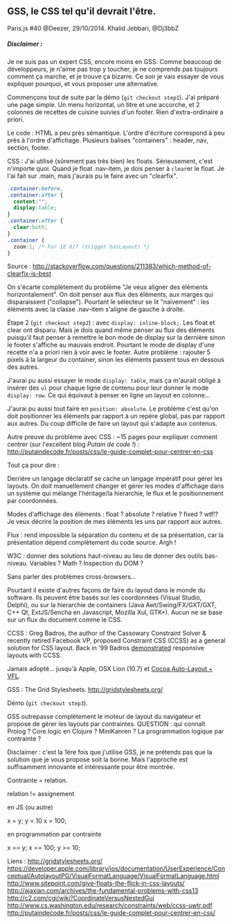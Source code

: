 ## GSS, le CSS tel qu'il devrait l'être.

Paris.js #40 @Deezer, 29/10/2014.
Khalid Jebbari, @Dj3bbZ

##### Disclaimer :

Je ne suis pas un expert CSS, encore moins en GSS. Comme beaucoup de développeurs, je n'aime pas trop y toucher, je ne comprends pas toujours comment ça marche, et je trouve ça bizarre. Ce soir je vais essayer de vous expliquer pourquoi, et vous proposer une alternative.

Commençons tout de suite par la démo (`git checkout step1`). J'ai préparé une page simple. Un menu horizontal, un titre et une accorche, et 2 colonnes de recettes de cuisine suivies d'un footer. Rien d'extra-ordinaire a priori.

Le code : HTML a peu près sémantique. L'ordre d'écriture correspond à peu près à l'ordre d'affichage. Plusieurs balises "containers" : header, nav, section, footer.

CSS : J'ai utilisé (sûrement pas très bien) les floats. Sérieusement, c'est n'importe quoi. Quand je float .nav-item, je dois penser à `clear`er le float. Je l'ai fait sur .main, mais j'aurais pu le faire avec un "clearfix".

``` css
.container:before,
.container:after {
  content:"";
  display:table;
}
.container:after {
  clear:both;
}
.container {
  zoom:1; /* For IE 6/7 (trigger hasLayout) */
}
```

Source : http://stackoverflow.com/questions/211383/which-method-of-clearfix-is-best

On s'écarte complètement du problème "Je veux aligner des éléments horizontalement". On doit penser aux flux des éléments, aux marges qui disparaissent ("collapse"). Pourtant le sélecteur se lit "naïvement" : les éléments avec la classe .nav-item s'aligne de gauche à droite.

Étape 2 (`git checkout step2`) : avec `display: inline-block;`. Les float et clear ont disparu. Mais je dois quand même penser au flux des éléments puisqu'il faut penser à remettre le bon mode de display sur la dernière sinon le footer s'affiche au mauvais endroit. Pourtant le mode de display d'une recette n'a a priori rien à voir avec le footer.
Autre problème : rajouter 5 pixels à la largeur du container, sinon les éléments passent tous en dessous des autres.

J'aurai pu aussi essayer le mode `display: table`, mais ça m'aurait obligé à insérer des `ul` pour chaque ligne de contenu pour leur donner le mode `display: row`. Ce qui équivaut à penser en ligne un layout en colonne...

J'aurai pu aussi tout faire en `position: absolute`. Le problème c'est qu'on doit positionner les éléments par rapport à un repère global, pas par rapport aux autres. Du coup difficile de faire un layout qui s'adapte aux contenus.

Autre preuve du problème avec CSS : ~15 pages pour expliquer comment centrer (sur l'excellent blog *Putain de code !*) : http://putaindecode.fr/posts/css/le-guide-complet-pour-centrer-en-css

Tout ça pour dire :

Derrière un langage déclaratif se cache un langage impératif pour gérer les layouts. On doit manuellement changer et gérer les modes d'affichage dans un système qui mélange l'héritage/la hierarchie, le flux et le positionnement par coordonnées.

Modes d'affichage des éléments : float ? absolute ? relative ? fixed ? wtf!? Je veux décrire la position de mes éléments les uns par rapport aux autres.

Flux : rend impossible la séparation du contenu et de sa présentation, car la présentation dépend complètement du code source. Argh !

W3C : donner des solutions haut-niveau au lieu de donner des outils bas-niveau. Variables ? Math ? Inspection du DOM ?

Sans parler des problèmes cross-browsers...

Pourtant il existe d'autres façons de faire du layout dans le monde du software. Ils peuvent être basés sur les coordonnées (Visual Studio, Delphi), ou sur la hierarchie de containers (Java Awt/Swing/FX/GXT/GXT, C++ Qt, ExtJS/Sencha en Javascript, Mozilla Xul, GTK+). Aucun ne se base sur un flux du document comme le CSS.

CCSS : Greg Badros, the author of the Cassowary Constraint Solver & recently retired Facebook VP, proposed Constraint CSS (CCSS) as a general solution for CSS layout. Back in '99 Badros [demonstrated](http://www.cs.washington.edu/research/constraints/web/ccss-uwtr.pdf) responsive layouts with CCSS.

Jamais adopté... jusqu'à Apple, OSX Lion (10.7) et [Cocoa Auto-Layout + VFL](https://developer.apple.com/library/ios/documentation/UserExperience/Conceptual/AutolayoutPG/VisualFormatLanguage/VisualFormatLanguage.html).

GSS : The Grid Stylesheets. http://gridstylesheets.org/

Démo (`git checkout step3`).

GSS outrepasse complètement le moteur de layout du navigateur et propose de gérer les layouts par contraintes. QUESTION : qui connaît Prolog ? Core.logic en Clojure ? MiniKanren ? La programmation logique par contrainte ?

Disclaimer : c'est la 1ère fois que j'utilise GSS, je ne prétends pas que la solution que je vous propose soit la bonne. Mais l'approche est suffisamment innovante et intéressante pour être montrée.

Contrainte = relation.

relation != assignement

en JS (ou autre)

x = y;
y = 10
x = 100;

en programmation par contrainte

x == y;
x == 100;
y >= 10;


Liens :
http://gridstylesheets.org/
https://developer.apple.com/library/ios/documentation/UserExperience/Conceptual/AutolayoutPG/VisualFormatLanguage/VisualFormatLanguage.html
http://www.sitepoint.com/give-floats-the-flick-in-css-layouts/
http://ajaxian.com/archives/the-fundamental-problems-with-css13
http://c2.com/cgi/wiki?CoordinateVersusNestedGui
http://www.cs.washington.edu/research/constraints/web/ccss-uwtr.pdf
http://putaindecode.fr/posts/css/le-guide-complet-pour-centrer-en-css/
